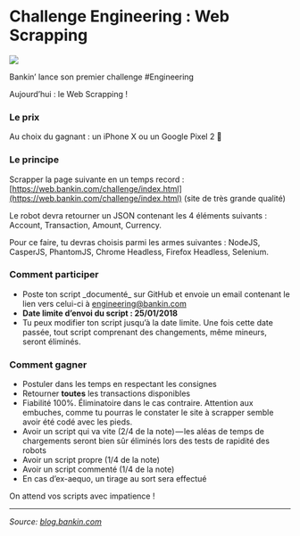 Challenge Engineering : Web Scrapping
=====================================

![](https://i.imgur.com/xaODKvs.png)

Bankin’ lance son premier challenge #Engineering

Aujourd’hui : le Web Scrapping !

### **Le prix**

Au choix du gagnant : un iPhone X ou un Google Pixel 2 📱

### **Le principe**

Scrapper la page suivante en un temps record : [https://web.bankin.com/challenge/index.html](https://web.bankin.com/challenge/index.html) (site de très grande qualité)

Le robot devra retourner un JSON contenant les 4 éléments suivants : Account, Transaction, Amount, Currency.

Pour ce faire, tu devras choisis parmi les armes suivantes : NodeJS, CasperJS, PhantomJS, Chrome Headless, Firefox Headless, Selenium.

### **Comment participer**

*   Poste ton script \_documenté\_ sur GitHub et envoie un email contenant le lien vers celui-ci à engineering@bankin.com
*   **Date limite d’envoi du script : 25/01/2018**
*   Tu peux modifier ton script jusqu’à la date limite. Une fois cette date passée, tout script comprenant des changements, même mineurs, seront éliminés.

### **Comment gagner**

*   Postuler dans les temps en respectant les consignes
*   Retourner **toutes** les transactions disponibles
*   Fiabilité 100%. Éliminatoire dans le cas contraire. Attention aux embuches, comme tu pourras le constater le site à scrapper semble avoir été codé avec les pieds.
*   Avoir un script qui va vite (2/4 de la note) — les aléas de temps de chargements seront bien sûr éliminés lors des tests de rapidité des robots
*   Avoir un script propre (1/4 de la note)
*   Avoir un script commenté (1/4 de la note)
*   En cas d’ex-aequo, un tirage au sort sera effectué

On attend vos scripts avec impatience !

------

_Source: [blog.bankin.com](https://blog.bankin.com/challenge-engineering-web-scrapping-dc5839543117)_
